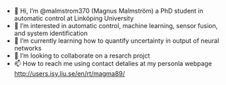 - 👋 Hi, I’m @malmstrom370 (Magnus Malmström) a PhD student in automatic control at Linköping University
- 👀 I’m interested in automatic control, machine learning, sensor fusion, and system identification
- 🌱 I’m currently learning how to quantify uncertainty in output of neural networks
- 💞️ I’m looking to collaborate on a resarch projct 
- 📫 How to reach me using contact detalies at my personla webpage http://users.isy.liu.se/en/rt/magma89/

<!---
malmstrom370/malmstrom370 is a ✨ special ✨ repository because its `README.md` (this file) appears on your GitHub profile.
You can click the Preview link to take a look at your changes.
--->
